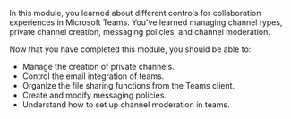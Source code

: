 In this module, you learned about different controls for collaboration experiences in Microsoft Teams. You've learned managing channel types, private channel creation, messaging policies, and channel moderation. 

Now that you have completed this module, you should be able to:

- Manage the creation of private channels.
- Control the email integration of teams.
- Organize the file sharing functions from the Teams client.
- Create and modify messaging policies.
- Understand how to set up channel moderation in teams.